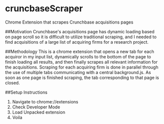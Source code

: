 # cruncbaseScraper
Chrome Extension that scrapes Crunchbase acquisitions pages

##Motivation
Crunchbase's acquisitions page has dynamic loading based on page scroll so it is difficult to utilize traditional scraping, and I needed to find acquisitions of a large list of acquiring firms for a research project. 

##Methodology
This is a chrome extension that opens a new tab for each acquiror in my input list, dynamically scrolls to the bottom of the page to finish loading all results, and then finally scrapes all relevant information for the acquisitions. Scraping for each acquiring firm is done in parallel through the use of multiple tabs communicating with a central background.js. As soon as one page is finished scraping, the tab corresponding to that page is closed. 

##Setup Instructions
1. Navigate to 		chrome://extensions 
2. Check Developer Mode
3. Load Unpacked extension
4. Voila
